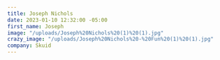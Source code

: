 ```yaml
---
title: Joseph Nichols
date: 2023-01-10 12:32:00 -05:00
first_name: Joseph
image: "/uploads/Joseph%20Nichols%20(1)%20(1).jpg"
crazy_image: "/uploads/Joseph%20Nichols%20-%20Fun%20(1)%20(1).jpg"
company: Skuid
---
```


